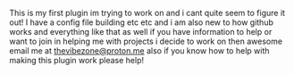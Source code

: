This is my first plugin im trying to work on and i cant quite seem to figure it out! I have a config file building etc etc and i am also new to how github works and everything like that as well if you have information to help or want to join in helping me with projects i decide to work on then awesome email me at thevibezone@proton.me  also if you know how to help with making this plugin work please help!
